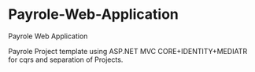 # Payrole-Web-Application
Payrole Web Application

Payrole Project template using ASP.NET MVC CORE+IDENTITY+MEDIATR for cqrs and separation of Projects.
